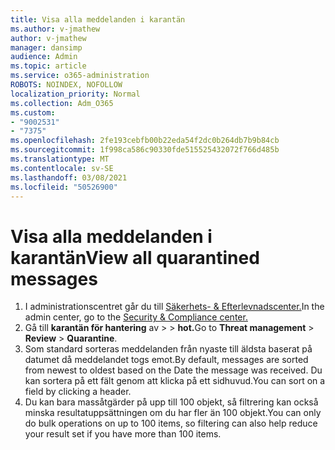 ```yaml
---
title: Visa alla meddelanden i karantän
ms.author: v-jmathew
author: v-jmathew
manager: dansimp
audience: Admin
ms.topic: article
ms.service: o365-administration
ROBOTS: NOINDEX, NOFOLLOW
localization_priority: Normal
ms.collection: Adm_O365
ms.custom:
- "9002531"
- "7375"
ms.openlocfilehash: 2fe193cebfb00b22eda54f2dc0b264db7b9b84cb
ms.sourcegitcommit: 1f998ca586c90330fde515525432072f766d485b
ms.translationtype: MT
ms.contentlocale: sv-SE
ms.lasthandoff: 03/08/2021
ms.locfileid: "50526900"
---
```

# <a name="view-all-quarantined-messages"></a><span data-ttu-id="b1b5c-102">Visa alla meddelanden i karantän</span><span class="sxs-lookup"><span data-stu-id="b1b5c-102">View all quarantined messages</span></span>

1. <span data-ttu-id="b1b5c-103">I administrationscentret går du till [Säkerhets- & Efterlevnadscenter.](https://go.microsoft.com/fwlink/p/?linkid=2077143)</span><span class="sxs-lookup"><span data-stu-id="b1b5c-103">In the admin center, go to the [Security & Compliance center.](https://go.microsoft.com/fwlink/p/?linkid=2077143)</span></span>
2. <span data-ttu-id="b1b5c-104">Gå till **karantän för hantering** av  >    >  **hot.**</span><span class="sxs-lookup"><span data-stu-id="b1b5c-104">Go to **Threat management** > **Review** > **Quarantine**.</span></span>
3. <span data-ttu-id="b1b5c-105">Som standard sorteras meddelanden från nyaste till äldsta baserat på datumet då meddelandet togs emot.</span><span class="sxs-lookup"><span data-stu-id="b1b5c-105">By default, messages are sorted from newest to oldest based on the Date the message was received.</span></span> <span data-ttu-id="b1b5c-106">Du kan sortera på ett fält genom att klicka på ett sidhuvud.</span><span class="sxs-lookup"><span data-stu-id="b1b5c-106">You can sort on a field by clicking a header.</span></span>
4. <span data-ttu-id="b1b5c-107">Du kan bara massåtgärder på upp till 100 objekt, så filtrering kan också minska resultatuppsättningen om du har fler än 100 objekt.</span><span class="sxs-lookup"><span data-stu-id="b1b5c-107">You can only do bulk operations on up to 100 items, so filtering can also help reduce your result set if you have more than 100 items.</span></span>

